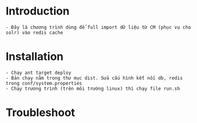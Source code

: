 # Introduction
	- Đây là chương trình dùng để full import dữ liệu từ CM (phục vụ cho solr) vào redis cache


# Installation
	- Chạy ant target deploy
	- Bản chạy nằm trong thư mục dist. Sửa cấu hình kết nối db, redis trong conf/system.properties
	- Chạy trương trình (trên môi trường linux) thì chạy file run.sh

# Troubleshoot